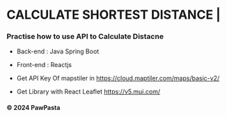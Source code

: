 # CALCULATE SHORTEST DISTANCE |
### Practise how to use API to Calculate Distacne

* Back-end : Java Spring Boot
* Front-end : Reactjs

* Get API Key Of mapstiler in https://cloud.maptiler.com/maps/basic-v2/
* Get Library with React Leaflet https://v5.mui.com/
#### © 2024 PawPasta